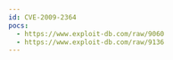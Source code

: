 ```yaml
---
id: CVE-2009-2364
pocs:
  - https://www.exploit-db.com/raw/9060
  - https://www.exploit-db.com/raw/9136
---
```

